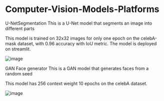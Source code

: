 # Computer-Vision-Models-Platforms
U-NetSegmentation
This is a U-Net model that segments an image into different parts

This model is trained on 32x32 images for only one epoch on the celebA-mask dataset, with 0.96 accuracy with IoU metric.
The model is deployed on streamlit.

![image](https://github.com/user-attachments/assets/f5bafdc3-e166-4b66-a9c9-2006c58ababc)

GAN Face generator
This is a GAN model that generates faces from a random seed

This model has 256 context weight 10 epochs on the celebA dataset.

![image](https://github.com/user-attachments/assets/830bb056-0264-4e78-8139-87005891880a)



